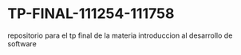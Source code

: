 # TP-FINAL-111254-111758
repositorio para el tp final de la materia introduccion al desarrollo de software
